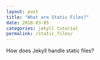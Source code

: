 ```yaml
---
layout: post
title: "What are Static Files?"
date: 2018-03-05
categories: jekyll tutorial
permalink: /static_files/
---
```


How does Jekyll handle static files?
